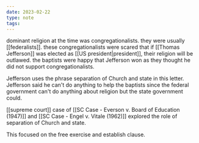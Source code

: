 ```yaml
---
date: 2023-02-22
type: note
tags:
---
```


dominant religion at the time was congregationalists. they were usually [[federalists]]. these congregationalists were scared that if [[Thomas Jefferson]] was elected as [[US president|president]], their religion will be outlawed. the baptists were happy that Jefferson won as they thought he did not support congregationalists.

Jefferson uses the phrase separation of Church and state in this letter. Jefferson said he can't do anything to help the baptists since the federal government can't do anything about religion but the state government could.

[[supreme court]] case of [[SC Case - Everson v. Board of Education (1947)]] and [[SC Case - Engel v. Vitale (1962)]] explored the role of separation of Church and state.

This focused on the free exercise and establish clause.
